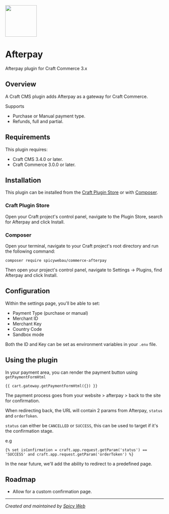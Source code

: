 <img src="resources/img/logo.svg" width="100">

# Afterpay

Afterpay plugin for Craft Commerce 3.x

## Overview

A Craft CMS plugin adds Afterpay as a gateway for Craft Commerce.

Supports
- Purchase or Manual payment type.
- Refunds, full and partial.

## Requirements

This plugin requires: 
- Craft CMS 3.4.0 or later.
- Craft Commerce 3.0.0 or later.

## Installation

This plugin can be installed from the [Craft Plugin Store](https://plugins.craftcms.com/) or with [Composer](https://packagist.org/).

### Craft Plugin Store
Open your Craft project's control panel, navigate to the Plugin Store, search for Afterpay and click Install.

### Composer
Open your terminal, navigate to your Craft project's root directory and run the following command:
```
composer require spicywebau/commerce-afterpay
```
Then open your project's control panel, navigate to Settings &rarr; Plugins, find Afterpay and click Install.

## Configuration

Within the settings page, you'll be able to set:
- Payment Type (purchase or manual)
- Merchant ID
- Merchant Key
- Country Code 
- Sandbox mode

Both the ID and Key can be set as environment variables in your `.env` file.


## Using the plugin

In your payment area, you can render the payment button using `getPaymentFormHtml`

`{{ cart.gateway.getPaymentFormHtml({}) }}`

The payment process goes from your website > afterpay > back to the site for confirmation.

When redirecting back, the URL will contain 2 params from Afterpay, `status` and `orderToken`.

`status` can either be `CANCELLED` or `SUCCESS`, this can be used to target if it's the confirmation stage.

e.g
```twig
{% set isConfirmation = craft.app.request.getParam('status') == 'SUCCESS' and craft.app.request.getParam('orderToken') %}
```

In the near future, we'll add the ability to redirect to a predefined page.

## Roadmap
- Allow for a custom confirmation page.


---

*Created and maintained by [Spicy Web](https://spicyweb.com.au)*
